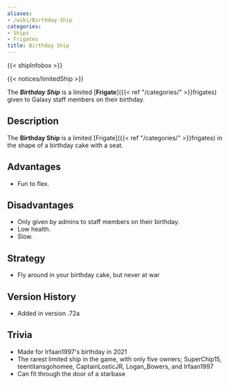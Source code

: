 ```yaml
---
aliases:
- /wiki/Birthday-Ship
categories:
- Ships
- Frigates
title: Birthday Ship
---  
```


{{< shipInfobox >}}   

{{< notices/limitedShip >}} 

The **_Birthday Ship_** is a limited [**Frigate**]({{< ref "/categories/" >}}frigates) given to Galaxy staff members on their birthday.

## Description

The **Birthday Ship** is a limited [Frigate]({{< ref "/categories/" >}}frigates) in the shape of a birthday cake with a seat.

## Advantages

- Fun to flex.

## Disadvantages

- Only given by admins to staff members on their birthday.
- Low health.
- Slow.

## Strategy

- Fly around in your birthday cake, but never at war

## Version History 

- Added in version .72a

## Trivia

- Made for Irfaan1997's birthday in 2021
- The rarest limited ship in the game, with only five owners; SuperChip15, teentitansgohomee, CaptainLosticJR, Logan_Bowers, and Irfaan1997
- Can fit through the door of a starbase
